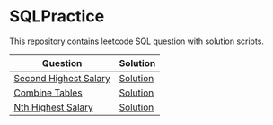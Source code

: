 # SQLPractice

This repository contains leetcode SQL question with solution scripts.

|Question |Solution|
|---------|--------|
|[Second Highest Salary](https://leetcode.com/problems/second-highest-salary/)|[Solution](https://github.com/amrendrabagga/SQLPractice/blob/master/leetcode/SecondHighestSalary.sql)|
|[Combine Tables](https://leetcode.com/problems/combine-two-tables/)|[Solution](https://github.com/amrendrabagga/SQLPractice/blob/master/leetcode/CombineTwoTables.sql)|
|[Nth Highest Salary](https://leetcode.com/problems/nth-highest-salary/)|[Solution](https://github.com/amrendrabagga/SQLPractice/blob/master/leetcode/NthHighestSalary.sql)|